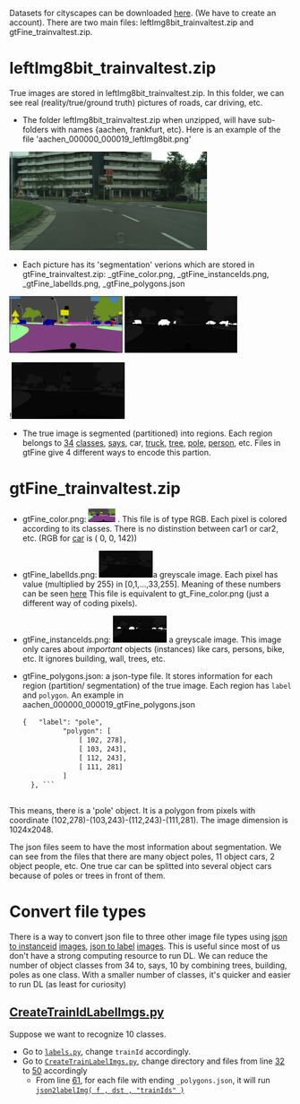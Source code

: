 Datasets for cityscapes can be downloaded [here](https://www.cityscapes-dataset.com/downloads/). (We have to create an account). There are two main files: leftImg8bit_trainvaltest.zip and gtFine_trainvaltest.zip. 

# leftImg8bit_trainvaltest.zip
True images are stored in leftImg8bit_trainvaltest.zip. In this folder, we can see real (reality/true/ground truth) pictures of roads, car driving, etc.
- The folder leftImg8bit_trainvaltest.zip when unzipped, will have sub-folders with names {aachen, frankfurt, etc}. Here is an example of the file 'aachen_000000_000019_leftImg8bit.png'
  
 <img src="https://raw.githubusercontent.com/tranvohuy/Enet-cityscapes/master/readme_files/aachen_000000_000019_leftImg8bit.png" width="70%">
  
- Each picture has its 'segmentation' verions which are stored in gtFine_trainvaltest.zip: _gtFine_color.png, _gtFine_instanceIds.png, _gtFine_labelIds.png, _gtFine_polygons.json

<img src="https://raw.githubusercontent.com/tranvohuy/Enet-cityscapes/master/readme_files/aachen_000000_000019_gtFine_color.png" width="40%">   <img src='https://raw.githubusercontent.com/tranvohuy/Enet-cityscapes/master/readme_files/aachen_000000_000019_gtFine_instanceIds.png' width ='40%'>
  
  !<img src='https://raw.githubusercontent.com/tranvohuy/Enet-cityscapes/master/readme_files/aachen_000000_000019_gtFine_labelIds.png' width = '40%'>
  
  
 - The true image is segmented (partitioned) into regions. Each region belongs to [34](https://github.com/mcordts/cityscapesScripts/issues/8) [classes](https://www.cityscapes-dataset.com/dataset-overview/#labeling-policy), [says](https://github.com/mcordts/cityscapesScripts/blob/master/cityscapesscripts/helpers/labels.py), car, [truck](https://github.com/mcordts/cityscapesScripts/blob/4b6e5154281617660d8347e6c7109686af239317/cityscapesscripts/helpers/labels.py#L91), [tree](https://github.com/mcordts/cityscapesScripts/blob/4b6e5154281617660d8347e6c7109686af239317/cityscapesscripts/helpers/labels.py#L85), [pole](https://github.com/mcordts/cityscapesScripts/blob/4b6e5154281617660d8347e6c7109686af239317/cityscapesscripts/helpers/labels.py#L81), [person](https://github.com/mcordts/cityscapesScripts/blob/4b6e5154281617660d8347e6c7109686af239317/cityscapesscripts/helpers/labels.py#L88), etc. Files in gtFine give 4 different ways to encode this partion.
 
# gtFine_trainvaltest.zip

- gtFine_color.png: <img src="https://raw.githubusercontent.com/tranvohuy/Enet-cityscapes/master/readme_files/aachen_000000_000019_gtFine_color.png" width="10%"> . This file is of type RGB. Each pixel is colored according to its classes. There is no distinstion between car1 or car2, etc. (RGB for [car](https://github.com/mcordts/cityscapesScripts/blob/4b6e5154281617660d8347e6c7109686af239317/cityscapesscripts/helpers/labels.py#L90) is (  0,  0, 142)) 

- gtFine_labelIds.png:  <img src='https://raw.githubusercontent.com/tranvohuy/Enet-cityscapes/master/readme_files/aachen_000000_000019_gtFine_labelIds.png' width = '20%'>a greyscale image. Each pixel has value (multiplied by 255) in [0,1,...,33,255]. Meaning of these numbers can be seen [here](https://github.com/mcordts/cityscapesScripts/blob/4b6e5154281617660d8347e6c7109686af239317/cityscapesscripts/helpers/labels.py#L63) This file is equivalent to gt_Fine_color.png (just a different way of coding pixels).

- gtFine_instanceIds.png: <img src='https://raw.githubusercontent.com/tranvohuy/Enet-cityscapes/master/readme_files/aachen_000000_000019_gtFine_instanceIds.png' width ='20%'>  a greyscale image. This image only cares about _important_ objects (instances) like cars, persons, bike, etc. It ignores building, wall, trees, etc.



  


- gtFine_polygons.json: a json-type file. It stores information for each region (partition/ segmentation) of the true image. Each region has ```label``` and ```polygon```.  An example in aachen_000000_000019_gtFine_polygons.json
  ```
  {   "label": "pole", 
            "polygon": [
                [ 102, 278], 
                [ 103, 243], 
                [ 112, 243], 
                [ 111, 281]
            ]
    }, ```
      
This means, there is a 'pole' object. It is a polygon from pixels with coordinate (102,278)-(103,243)-(112,243)-(111,281). The image dimension is 1024x2048.
      
The json files seem to have the most information about segmentation. We can see from the files that there are many object poles, 11 object cars, 2 object people, etc. One true car can be splitted into several object cars because of poles or trees in front of them.
 
 # Convert file types
 
 There is a way to convert json file to three other image file types using [json to instanceid](https://github.com/mcordts/cityscapesScripts/blob/4b6e5154281617660d8347e6c7109686af239317/cityscapesscripts/preparation/json2instanceImg.py) [images](https://github.com/mcordts/cityscapesScripts/blob/4b6e5154281617660d8347e6c7109686af239317/cityscapesscripts/preparation/createTrainIdInstanceImgs.py), [json to label](https://github.com/mcordts/cityscapesScripts/blob/4b6e5154281617660d8347e6c7109686af239317/cityscapesscripts/preparation/json2labelImg.py) [images](https://github.com/mcordts/cityscapesScripts/blob/4b6e5154281617660d8347e6c7109686af239317/cityscapesscripts/preparation/createTrainIdLabelImgs.py). This is useful since most of us don't have a strong computing resource to run DL. We can reduce the number of object classes from 34 to, says, 10 by combining trees, building, poles as one class.  With a smaller number of classes, it's quicker and easier to run DL (as least for curiosity)
 
 ## [CreateTrainIdLabelImgs.py](https://github.com/mcordts/cityscapesScripts/blob/4b6e5154281617660d8347e6c7109686af239317/cityscapesscripts/preparation/createTrainIdLabelImgs.py)
Suppose we want to recognize 10 classes.
- Go to [```labels.py```](https://github.com/mcordts/cityscapesScripts/blob/4b6e5154281617660d8347e6c7109686af239317/cityscapesscripts/helpers/labels.py), change ```trainId``` accordingly.
- Go to [```CreateTrainLabelImgs.py```](https://github.com/mcordts/cityscapesScripts/blob/4b6e5154281617660d8347e6c7109686af239317/cityscapesscripts/preparation/createTrainIdLabelImgs.py), change directory and files from line [32](https://github.com/mcordts/cityscapesScripts/blob/4b6e5154281617660d8347e6c7109686af239317/cityscapesscripts/preparation/createTrainIdLabelImgs.py#L32) to [50](https://github.com/mcordts/cityscapesScripts/blob/4b6e5154281617660d8347e6c7109686af239317/cityscapesscripts/preparation/createTrainIdLabelImgs.py#L50) accordingly
  - From line [61](https://github.com/mcordts/cityscapesScripts/blob/4b6e5154281617660d8347e6c7109686af239317/cityscapesscripts/preparation/createTrainIdLabelImgs.py#L61), for each file with ending ```_polygons.json```, it will run [```json2labelImg( f , dst , "trainIds" )```](https://github.com/mcordts/cityscapesScripts/blob/4b6e5154281617660d8347e6c7109686af239317/cityscapesscripts/preparation/json2labelImg.py#L133)

